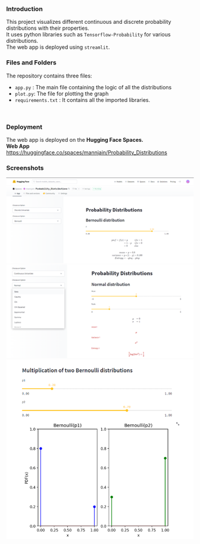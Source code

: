 ### Introduction

This project visualizes different continuous and discrete probability distributions with their properties.
<br>
It uses python libraries such as `Tensorflow-Probability` for various distributions. 
<br>The web app is deployed using `streamlit`.

### Files and Folders
The repository contains three files:    
* `app.py` : The main file containing the logic of all the distributions
* `plot.py`: The file for plotting the graph
* `requirements.txt` : It contains all the imported libraries.
<br>
  
### Deployment
The web app is deployed on the **Hugging Face Spaces.**
<br>
**Web App** <br>
https://huggingface.co/spaces/mannjain/Probability_Distributions

### Screenshots
![img.png](img.png)
<br>
![img_2.png](img_2.png)
<br>
![img_1.png](img_1.png)
<br>